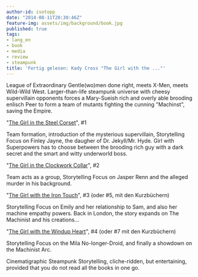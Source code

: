 ```yaml
---
author-id: isotopp
date: "2014-08-11T20:30:46Z"
feature-img: assets/img/background/book.jpg
published: true
tags:
- lang_en
- book
- media
- review
- steampunk
title: 'Fertig gelesen: Kady Cross "The Girl with the ..."'
---
```

League of Extraordinary Gentle(wo)men done right, meets X-Men, meets Wild-Wild West. Larger-than-life steampunk universe with cheesy supervillain opponents forces a Mary-Sueish rich and overly able brooding enlisch Peer to form a team of mutants fighting the cunning "Machinst", saving the Empire.

"[The Girl in the Steel Corset](http://www.amazon.de/Girl-Steel-Corset-Steampunk-Chronicles-ebook/dp/B00597P3YW)", #1

Team formation, introduction of the mysterious supervillain, Storytelling Focus on Finley Jayne, the daugher of Dr. Jekyll/Mr. Hyde. Girl with Superpowers has to choose between the brooding rich guy with a dark secret and the smart and witty underworld boss.

"[The Girl in the Clockwork Collar](http://www.amazon.de/Girl-Clockwork-Collar-Steampunk-Chronicles-ebook/dp/B007VOWCHC)", #2

Team acts as a group, Storytelling Focus on Jasper Renn and the alleged murder in his background.

"[The Girl with the Iron Touch](http://www.amazon.de/Girl-Iron-Touch-Steampunk-Chronicles-ebook/dp/B00GPDYN0Y)", #3 (oder #5, mit den Kurzbüchern)

Storytelling Focus on Emily and her relationship to Sam, and also her machine empathy powers. Back in London, the story expands on The Machinist and his creations...

"[The Girl with the Windup Heart](http://www.amazon.de/Girl-Windup-Heart-Steampunk-Chronicles-ebook/dp/B00JBGZLN0)", #4 (oder #7 mit den Kurzbüchern)

Storytelling Focus on the Mila No-longer-Droid, and finally a showdown on the Machinist Arc.

Cinematigraphic Steampunk Storytelling, cliche-ridden, but entertaining, provided that you do not read all the books in one go.
